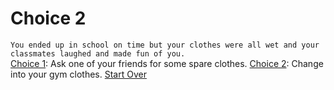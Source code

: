 # Choice 2  
```You ended up in school on time but your clothes were all wet and your classmates laughed and made fun of you.```  
[Choice 1](): Ask one of your friends for some spare clothes.
[Choice 2](): Change into your gym clothes.
[Start Over](../start.md)